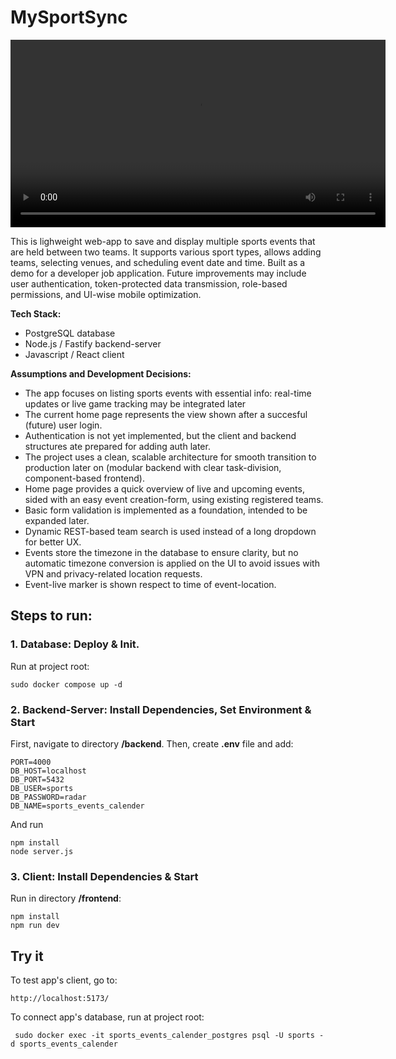 # MySportSync

<video src="https://github.com/user-attachments/assets/0ce98ceb-4828-4fec-8ea8-20801265875c" width="600" controls>
  Your browser does not support the video tag.
</video>

This is lighweight web-app to save and display multiple sports events that are held between two teams. It supports various sport types, allows adding teams, selecting venues, and scheduling event date and time. Built as a demo for a developer job application. Future improvements may include user authentication, token-protected data transmission, role-based permissions, and UI-wise mobile optimization.

**Tech Stack:**
- PostgreSQL database
- Node.js / Fastify backend-server
- Javascript / React client 

**Assumptions and Development Decisions:**
- The app focuses on listing sports events with essential info: real-time updates or live game tracking may be integrated later
- The current home page represents the view shown after a succesful (future) user login.
- Authentication is not yet implemented, but the client and backend structures ate prepared for adding auth later.
- The project uses a clean, scalable architecture for smooth transition to production later on (modular backend with clear task-division, component-based frontend).
- Home page provides a quick overview of live and upcoming events, sided with an easy event creation-form, using existing registered teams.
- Basic form validation is implemented as a foundation, intended to be expanded later.
- Dynamic REST-based team search is used instead of a long dropdown for better UX.
- Events store the timezone in the database to ensure clarity, but no automatic timezone conversion is applied on the UI to avoid issues with VPN and privacy-related location requests.
- Event-live marker is shown respect to time of event-location.

## Steps to run:

### 1. Database: Deploy & Init. 
Run at project root:
```
sudo docker compose up -d
```

### 2. Backend-Server: Install Dependencies, Set Environment & Start
First, navigate to directory **/backend**.
Then, create **.env** file and add:

```env
PORT=4000
DB_HOST=localhost
DB_PORT=5432
DB_USER=sports
DB_PASSWORD=radar
DB_NAME=sports_events_calender
```

And run
```
npm install
node server.js
```

### 3. Client: Install Dependencies & Start
Run in directory **/frontend**:
```
npm install
npm run dev
```

## Try it

To test app's client, go to:
```
http://localhost:5173/
```
To connect app's database, run at project root:
```
 sudo docker exec -it sports_events_calender_postgres psql -U sports -d sports_events_calender
 ```




